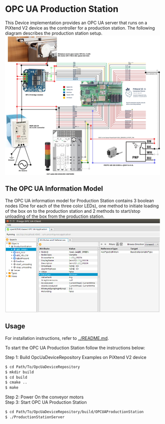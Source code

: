# OPC UA Production Station

This Device implementation provides an OPC UA server that runs on a PiXtend V2 device as the controller for a production station. The following diagram describes the production station setup.
![Alt text](OPCUAProductionStation.jpg?raw=true "OPC UA Production Station Setup")

## The OPC UA Information Model

The OPC UA information model for Production Station contains 3 boolean nodes (One for each of the three color LEDs), one method to initiate loading of the box on to the production station and 2 methods to start/stop unloading of the box from the production station.
![Alt text](ProductionStation.png?raw=true "Production Station Server Information Model")
## Usage

For installation instructions, refer to [../README.md](../README.md).

To start the OPC UA Production Station follow the instructions below:

Step 1: Build OpcUaDeviceRepository Examples on PiXtend V2 device<br />
```sh
$ cd Path/To/OpcUaDeviceRepository
$ mkdir build
$ cd build
$ cmake ..
$ make
```
Step 2: Power On the conveyor motors<br />
Step 3: Start OPC UA Production Station<br />
```sh
$ cd Path/To/OpcUaDeviceRepository/build/OPCUAProductionStation
$ ./ProductionStationServer
```
